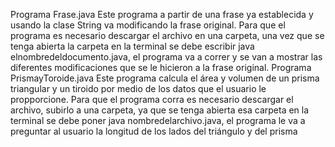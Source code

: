 Programa Frase.java
Este programa a partir de una frase ya establecida y usando la clase String va modificando la frase original.
Para que el programa es necesario descargar el archivo en una carpeta, una vez que se tenga abierta la carpeta en la terminal se debe escribir java elnombredeldocumento.java, el programa va a correr y se van a mostrar las diferentes modificaciones que se le hicieron a la frase original.
Programa PrismayToroide.java
Este programa calcula el área y volumen de un prisma triangular y un tiroido por medio de los datos que el usuario le propporcione.
Para que el programa corra es necesario descargar el archivo, subirlo a una carpeta, ya que se tenga abierta esa carpeta en la terminal se debe poner java nombredelarchivo.java, el programa le va a preguntar al usuario la longitud de los lados del triángulo y del prisma

